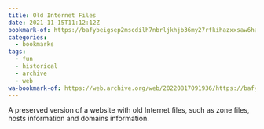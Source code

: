 ```yaml
---
title: Old Internet Files
date: 2021-11-15T11:12:12Z
bookmark-of: https://bafybeigsep2mscdilh7nbrljkhjb36my27rfkihazxxsaw6hahxfzth5am.ipfs.dweb.link/
categories:
  - bookmarks
tags:
  - fun
  - historical
  - archive
  - web
wa-bookmark-of: https://web.archive.org/web/20220817091936/https://bafybeigsep2mscdilh7nbrljkhjb36my27rfkihazxxsaw6hahxfzth5am.ipfs.dweb.link/
---
```


A preserved version of a website with old Internet files, such as zone files, hosts information and domains information.
